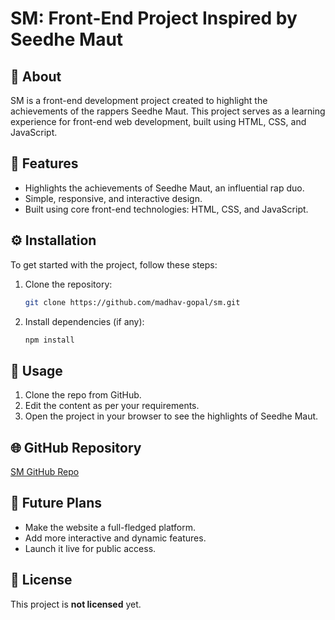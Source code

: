 # SM: Front-End Project Inspired by Seedhe Maut

## 🎤 About
SM is a front-end development project created to highlight the achievements of the rappers Seedhe Maut. This project serves as a learning experience for front-end web development, built using HTML, CSS, and JavaScript.

## 🚀 Features
- Highlights the achievements of Seedhe Maut, an influential rap duo.
- Simple, responsive, and interactive design.
- Built using core front-end technologies: HTML, CSS, and JavaScript.

## ⚙️ Installation
To get started with the project, follow these steps:

1. Clone the repository:
    ```bash
    git clone https://github.com/madhav-gopal/sm.git
    ```
2. Install dependencies (if any):
    ```bash
    npm install
    ```

## 🧪 Usage
1. Clone the repo from GitHub.
2. Edit the content as per your requirements.
3. Open the project in your browser to see the highlights of Seedhe Maut.



## 🌐 GitHub Repository
[SM GitHub Repo](https://github.com/madhav-gopal/sm.git)

## 🚀 Future Plans
- Make the website a full-fledged platform.
- Add more interactive and dynamic features.
- Launch it live for public access.

## 📄 License
This project is **not licensed** yet.

